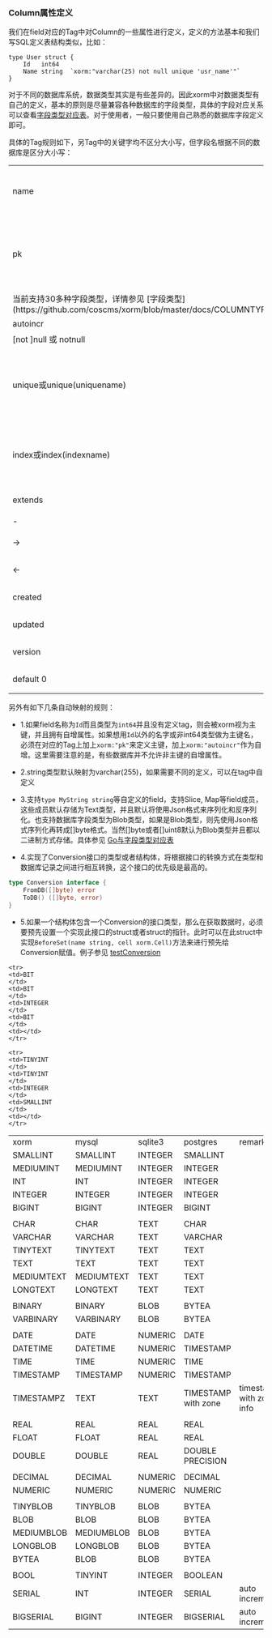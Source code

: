 ### Column属性定义
我们在field对应的Tag中对Column的一些属性进行定义，定义的方法基本和我们写SQL定义表结构类似，比如：

```
type User struct {
    Id   int64
    Name string  `xorm:"varchar(25) not null unique 'usr_name'"`
}
```

对于不同的数据库系统，数据类型其实是有些差异的。因此xorm中对数据类型有自己的定义，基本的原则是尽量兼容各种数据库的字段类型，具体的字段对应关系可以查看[字段类型对应表](https://github.com/coscms/xorm/blob/master/docs/COLUMNTYPE.md)。对于使用者，一般只要使用自己熟悉的数据库字段定义即可。

具体的Tag规则如下，另Tag中的关键字均不区分大小写，但字段名根据不同的数据库是区分大小写：

<table>
    <tr>
        <td>name</td><td>当前field对应的字段的名称，可选，如不写，则自动根据field名字和转换规则命名，如与其它关键字冲突，请使用单引号括起来。</td>
    </tr>
    <tr>
        <td>pk</td><td>是否是Primary Key，如果在一个struct中有多个字段都使用了此标记，则这多个字段构成了复合主键，单主键当前支持int32,int,int64,uint32,uint,uint64,string这7种Go的数据类型，复合主键支持这7种Go的数据类型的组合。</td>
    </tr>
    <tr>
        <td>当前支持30多种字段类型，详情参见 [字段类型](https://github.com/coscms/xorm/blob/master/docs/COLUMNTYPE.md)</td><td>字段类型</td>
    </tr>
    <tr>
        <td>autoincr</td><td>是否是自增</td>
    </tr>
    <tr>
        <td>[not ]null 或 notnull</td><td>是否可以为空</td>
    </tr>
    <tr>
        <td>unique或unique(uniquename)</td><td>是否是唯一，如不加括号则该字段不允许重复；如加上括号，则括号中为联合唯一索引的名字，此时如果有另外一个或多个字段和本unique的uniquename相同，则这些uniquename相同的字段组成联合唯一索引</td>
    </tr>
    <tr>
        <td>index或index(indexname)</td><td>是否是索引，如不加括号则该字段自身为索引，如加上括号，则括号中为联合索引的名字，此时如果有另外一个或多个字段和本index的indexname相同，则这些indexname相同的字段组成联合索引</td>
    </tr>
    <tr>
        <td>extends</td><td>应用于一个匿名结构体之上，表示此匿名结构体的成员也映射到数据库中</td>
    </tr>
    <tr>
        <td>-</td><td>这个Field将不进行字段映射</td>
    </tr>
     <tr>
        <td>-></td><td>这个Field将只写入到数据库而不从数据库读取</td>
    </tr>
     <tr>
        <td>&lt;-</td><td>这个Field将只从数据库读取，而不写入到数据库</td>
    </tr>
     <tr>
        <td>created</td><td>这个Field将在Insert时自动赋值为当前时间</td>
    </tr>
     <tr>
        <td>updated</td><td>这个Field将在Insert或Update时自动赋值为当前时间</td>
    </tr>
     <tr>
        <td>version</td><td>这个Field将会在insert时默认为1，每次更新自动加1</td>
    </tr>
    <tr>
        <td>default 0</td><td>设置默认值，紧跟的内容如果是Varchar等需要加上单引号</td>
    </tr>
</table>

另外有如下几条自动映射的规则：

- 1.如果field名称为`Id`而且类型为`int64`并且没有定义tag，则会被xorm视为主键，并且拥有自增属性。如果想用`Id`以外的名字或非int64类型做为主键名，必须在对应的Tag上加上`xorm:"pk"`来定义主键，加上`xorm:"autoincr"`作为自增。这里需要注意的是，有些数据库并不允许非主键的自增属性。

- 2.string类型默认映射为varchar(255)，如果需要不同的定义，可以在tag中自定义

- 3.支持`type MyString string`等自定义的field，支持Slice, Map等field成员，这些成员默认存储为Text类型，并且默认将使用Json格式来序列化和反序列化。也支持数据库字段类型为Blob类型，如果是Blob类型，则先使用Json格式序列化再转成[]byte格式。当然[]byte或者[]uint8默认为Blob类型并且都以二进制方式存储。具体参见 [Go与字段类型对应表](chapter-02/5.types.md)

- 4.实现了Conversion接口的类型或者结构体，将根据接口的转换方式在类型和数据库记录之间进行相互转换，这个接口的优先级是最高的。
```Go
type Conversion interface {
    FromDB([]byte) error
    ToDB() ([]byte, error)
}
```

- 5.如果一个结构体包含一个Conversion的接口类型，那么在获取数据时，必须要预先设置一个实现此接口的struct或者struct的指针。此时可以在此struct中实现`BeforeSet(name string, cell xorm.Cell)`方法来进行预先给Conversion赋值。例子参见 [testConversion](https://github.com/coscms/xorm/tests/blob/master/base.go#L1826)


<table>
    <tr>
    <td>xorm
    </td>
    <td>mysql
    </td>
    <td>sqlite3
    </td>
    <td>postgres
    </td>
    <td>remark</td>
    </tr>
    
    <tr>
    <td>BIT
    </td>
    <td>BIT
    </td>
    <td>INTEGER
    </td>
    <td>BIT
    </td>
    <td></td>
    </tr>
    
    <tr>
    <td>TINYINT
    </td>
    <td>TINYINT
    </td>
    <td>INTEGER
    </td>
    <td>SMALLINT
    </td>
    <td></td>
    </tr>


<tr>
    <td>SMALLINT
    </td>
    <td>SMALLINT
    </td>
    <td>INTEGER
    </td>
    <td>SMALLINT
    </td>
    <td></td>
    </tr>


<tr>
    <td>MEDIUMINT
    </td>
    <td>MEDIUMINT
    </td>
    <td>INTEGER
    </td>
    <td>INTEGER
    </td>
    <td></td>
    </tr>


<tr>
    <td>INT
    </td>
    <td>INT
    </td>
    <td>INTEGER
    </td>
    <td>INTEGER
    </td>
    <td></td>
    </tr>

<tr>
    <td>INTEGER
    </td>
    <td>INTEGER
    </td>
    <td>INTEGER
    </td>
    <td>INTEGER
    </td>
    <td></td>
    </tr>


<tr>
    <td>BIGINT
    </td>
    <td>BIGINT
    </td>
    <td>INTEGER
    </td>
    <td>BIGINT
    </td>
    <td></td>
    </tr>
 <tr><td cols="5"></td></tr>

<tr>
    <td>CHAR
    </td>
    <td>CHAR
    </td>
    <td>TEXT
    </td>
    <td>CHAR
    </td>
    <td></td>
    </tr>


<tr>
    <td>VARCHAR
    </td>
    <td>VARCHAR
    </td>
    <td>TEXT
    </td>
    <td>VARCHAR
    </td>
    <td></td>
    </tr>


<tr>
    <td>TINYTEXT
    </td>
    <td>TINYTEXT
    </td>
    <td>TEXT
    </td>
    <td>TEXT
    </td>
    <td></td>
    </tr>

<tr>
    <td>TEXT
    </td>
    <td>TEXT
    </td>
    <td>TEXT
    </td>
    <td>TEXT
    </td>
    <td></td>
    </tr>
    
<tr>
    <td>MEDIUMTEXT
    </td>
    <td>MEDIUMTEXT
    </td>
    <td>TEXT
    </td>
    <td>TEXT
    </td>
    <td></td>
    </tr>


<tr>
    <td>LONGTEXT
    </td>
    <td>LONGTEXT
    </td>
    <td>TEXT
    </td>
    <td>TEXT
    </td>
    <td></td>
    </tr>
<tr><td cols="5"></td></tr>

<tr>
    <td>BINARY
    </td>
    <td>BINARY
    </td>
    <td>BLOB
    </td>
    <td>BYTEA
    </td>
    <td></td>
    </tr>


<tr>
    <td>VARBINARY
    </td>
    <td>VARBINARY
    </td>
    <td>BLOB
    </td>
    <td>BYTEA
    </td>
    <td></td>
    </tr>
<tr><td cols="5"></td></tr>

<tr>
    <td>DATE
    </td>
    <td>DATE
    </td>
    <td>NUMERIC
    </td>
    <td>DATE
    </td>
    <td></td>
    </tr>


<tr>
    <td>DATETIME
    </td>
    <td>DATETIME
    </td>
    <td>NUMERIC
    </td>
    <td>TIMESTAMP
    </td>
    <td></td>
    </tr>


<tr>
    <td>TIME
    </td>
    <td>TIME
    </td>
    <td>NUMERIC
    </td>
    <td>TIME
    </td>
    <td></td>
    </tr>


<tr>
    <td>TIMESTAMP
    </td>
    <td>TIMESTAMP
    </td>
    <td>NUMERIC
    </td>
    <td>TIMESTAMP
    </td>
    <td></td>
    </tr>
    
    
<tr>
    <td>TIMESTAMPZ
    </td>
    <td>TEXT
    </td>
    <td>TEXT
    </td>
    <td>TIMESTAMP with zone
    </td>
    <td>timestamp with zone info</td>
    </tr>

<tr><td cols="5"></td></tr>
<tr>
    <td>REAL
    </td>
    <td>REAL
    </td>
    <td>REAL
    </td>
    <td>REAL
    </td>
    <td></td>
    </tr>


<tr>
    <td>FLOAT
    </td>
    <td>FLOAT
    </td>
    <td>REAL
    </td>
    <td>REAL
    </td>
    <td></td>
    </tr>


<tr>
    <td>DOUBLE
    </td>
    <td>DOUBLE
    </td>
    <td>REAL
    </td>
    <td>DOUBLE PRECISION
    </td>
    <td></td>
    </tr>

<tr><td cols="5"></td></tr>
<tr>
    <td>DECIMAL
    </td>
    <td>DECIMAL
    </td>
    <td>NUMERIC
    </td>
    <td>DECIMAL
    </td>
    <td></td>
    </tr>


<tr>
    <td>NUMERIC
    </td>
    <td>NUMERIC
    </td>
    <td>NUMERIC
    </td>
    <td>NUMERIC
    </td>
    <td></td>
    </tr>

<tr><td cols="5"></td></tr>
<tr>
    <td>TINYBLOB
    </td>
    <td>TINYBLOB
    </td>
    <td>BLOB
    </td>
    <td>BYTEA
    </td>
    <td></td>
    </tr>


<tr>
    <td>BLOB
    </td>
    <td>BLOB
    </td>
    <td>BLOB
    </td>
    <td>BYTEA
    </td>
    <td></td>
    </tr>


<tr>
    <td>MEDIUMBLOB
    </td>
    <td>MEDIUMBLOB
    </td>
    <td>BLOB
    </td>
    <td>BYTEA
    </td>
    <td></td>
    </tr>


<tr>
    <td>LONGBLOB
    </td>
    <td>LONGBLOB
    </td>
    <td>BLOB
    </td>
    <td>BYTEA
    </td>
    <td></td>
    </tr>

<tr>
    <td>BYTEA
    </td>
    <td>BLOB
    </td>
    <td>BLOB
    </td>
    <td>BYTEA
    </td>
    <td></td>
    </tr>

<tr><td cols="5"></td></tr>

<tr>
    <td>BOOL
    </td>
    <td>TINYINT
    </td>
    <td>INTEGER
    </td>
    <td>BOOLEAN
    </td>
    <td></td>
    </tr>


<tr>
    <td>SERIAL
    </td>
    <td>INT
    </td>
    <td>INTEGER
    </td>
    <td>SERIAL
    </td>
    <td>auto increment</td>
    </tr>

<tr>
    <td>BIGSERIAL
    </td>
    <td>BIGINT
    </td>
    <td>INTEGER
    </td>
    <td>BIGSERIAL
    </td>
    <td>auto increment</td>
    </tr>


</table>
